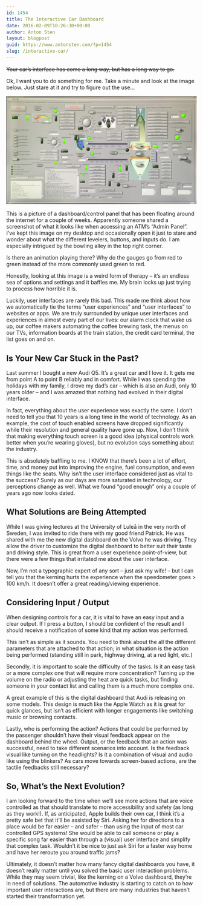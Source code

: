 ```yaml
---
id: 1454
title: The Interactive Car Dashboard
date: 2016-02-09T10:26:30+00:00
author: Anton Sten
layout: blogpost
guid: https://www.antonsten.com/?p=1454
slug: /interactive-car/
---
```

~~Your car’s interface has come a long way, but has a long way to go.~~

Ok, I want you to do something for me. Take a minute and look at the image below. Just stare at it and try to figure out the use&#8230;

![WTF Dashboard](/images/ecoatm.jpg)

This is a picture of a dashboard/control panel that has been floating around the internet for a couple of weeks. Apparently someone shared a screenshot of what it looks like when accessing an ATM’s “Admin Panel”. I’ve kept this image on my desktop and occasionally open it just to stare and wonder about what the different levelers, buttons, and inputs do. I am especially intrigued by the bowling alley in the top right corner.

Is there an animation playing there? Why do the gauges go from red to green instead of the more commonly used green to red.

Honestly, looking at this image is a weird form of therapy &#8211; it’s an endless sea of options and settings and it baffles me. My brain locks up just trying to process how horrible it is.

Luckily, user interfaces are rarely this bad. This made me think about how we automatically tie the terms “user experiences” and “user interfaces” to websites or apps. We are truly surrounded by unique user interfaces and experiences in almost every part of our lives: our alarm clock that wake us up, our coffee makers automating the coffee brewing task, the menus on our TVs, information boards at the train station, the credit card terminal, the list goes on and on.

## Is Your New Car Stuck in the Past?

Last summer I bought a new Audi Q5. It’s a great car and I love it. It gets me from point A to point B reliably and in comfort. While I was spending the holidays with my family, I drove my dad’s car &#8211; which is also an Audi, only 10 years older &#8211; and I was amazed that nothing had evolved in their digital interface.

In fact, everything about the user experience was exactly the same. I don’t need to tell you that 10 years is a long time in the world of technology. As an example, the cost of touch enabled screens have dropped significantly while their resolution and general quality have gone up. Now, I don’t think that making everything touch screen is a good idea (physical controls work better when you’re wearing gloves), but no evolution says something about the industry.

This is absolutely baffling to me. I KNOW that there’s been a lot of effort, time, and money put into improving the engine, fuel consumption, and even things like the seats. Why isn’t the user interface considered just as vital to the success? Surely as our days are more saturated in technology, our perceptions change as well. What we found “good enough” only a couple of years ago now looks dated.

## What Solutions are Being Attempted

While I was giving lectures at the University of Luleå in the very north of Sweden, I was invited to ride there with my good friend Patrick. He was shared with me the new digital dashboard on the Volvo he was driving. They allow the driver to customize the digital dashboard to better suit their taste and driving style. This is great from a user experience point-of-view, but there were a few things that irritated me about the user interface. 

Now, I’m not a typographic expert of any sort &#8211; just ask my wife! &#8211; but I can tell you that the kerning hurts the experience when the speedometer goes > 100 km/h. It doesn’t offer a great reading/viewing experience.

## Considering Input / Output

When designing controls for a car, it is vital to have an easy input and a clear output. If I press a button, I should be confident of the result and I should receive a notification of some kind that my action was performed.

This isn’t as simple as it sounds. You need to think about the all the different parameters that are attached to that action; in what situation is the action being performed (standing still in park, highway driving, at a red light, etc.)

Secondly, it is important to scale the difficulty of the tasks. Is it an easy task or a more complex one that will require more concentration? Turning up the volume on the radio or adjusting the heat are quick tasks, but finding someone in your contact list and calling them is a much more complex one.

A great example of this is the digital dashboard that Audi is releasing on some models. This design is much like the Apple Watch as it is great for quick glances, but isn’t as efficient with longer engagements like switching music or browsing contacts.

Lastly, who is performing the action? Actions that could be performed by the passenger shouldn’t have their visual feedback appear on the dashboard behind the wheel. Output, or the feedback that an action was successful, need to take different scenarios into account. Is the feedback visual like turning on the headlights? Is it a combination of visual and audio like using the blinkers? As cars move towards screen-based actions, are the tactile feedbacks still necessary?

## So, What’s the Next Evolution?

I am looking forward to the time when we’ll see more actions that are voice controlled as that should translate to more accessibility and safety (as long as they work!). If, as anticipated, Apple builds their own car, I think it’s a pretty safe bet that it’ll be assisted by Siri. Asking her for directions to a place would be far easier &#8211; and safer &#8211; than using the input of most car controlled GPS systems! She would be able to call someone or play a specific song far easier than through a (visual) user interface and simplify that complex task. Wouldn’t it be nice to just ask Siri for a faster way home and have her reroute you around traffic jams?

Ultimately, it doesn’t matter how many fancy digital dashboards you have, it doesn’t really matter until you solved the basic user interaction problems. While they may seem trivial, like the kerning on a Volvo dashboard, they’re in need of solutions. The automotive industry is starting to catch on to how important user interactions are, but there are many industries that haven’t started their transformation yet.
